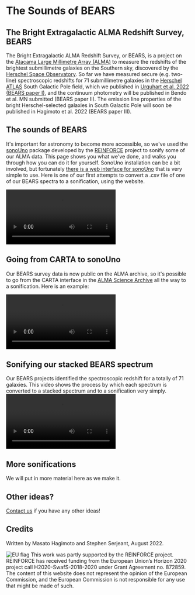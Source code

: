 # The Sounds of BEARS
## The Bright Extragalactic ALMA Redshift Survey, BEARS

The Bright Extragalactic ALMA Redshift Survey, or BEARS, is a project on the [Atacama Large Millimetre Array (ALMA)](https://almascience.eso.org/) to measure the redshifts of the brightest submillimetre galaxies on the Southern sky, discovered by the [Herschel Space Observatory](https://www.cosmos.esa.int/web/herschel). So far we have measured secure (e.g. two-line) spectroscopic redshifts for 71 submillimetre galaxies in the [Herschel ATLAS](https://www.h-atlas.org/) South Galactic Pole field, which we published in [Urquhart et al. 2022 (BEARS paper I)](https://ui.adsabs.harvard.edu/abs/2022MNRAS.511.3017U/abstract), and the continuum photometry will be published in Bendo et al. MN submitted (BEARS paper II). The emission line properties of the bright Herschel-selected galaxies in South Galactic Pole will soon be published in Hagimoto et al. 2022 (BEARS paper III).  

## The sounds of BEARS

It's important for astronomy to become more accessible, so we've used the [sonoUno](https://www.sonouno.org.ar/) package developed by the [REINFORCE](https://www.reinforceeu.eu/) project to sonify some of our ALMA data. This page shows you what we've done, and walks you through how you can do it for yourself. SonoUno installation can be a bit involved, but fortunately [there is a web interface for sonoUno](https://dev.sonouno.org.ar/en-US/) that is very simple to use. Here is one of our first attempts to convert a .csv file of one of our BEARS spectra to a sonification, using the website. 

<video src="https://user-images.githubusercontent.com/11993612/184339026-d023d906-90fc-44c4-9dda-59a155d790ac.mp4" controls="controls" style="max-width: 730px;">
</video>

## Going from CARTA to sonoUno

Our BEARS survey data is now public on the ALMA archive, so it's possible to go from the CARTA interface in the [ALMA Science Archive](https://almascience.eso.org/aq/) all the way to a sonification. Here is an example:

<video src="https://user-images.githubusercontent.com/49630165/184367078-e3a23582-bb86-424d-a2ef-ba3c874e2c05.mp4" controls="controls" style="max-width: 730px;">
</video>

## Sonifying our stacked BEARS spectrum

Our BEARS projects identified the spectroscopic redshift for a totally of 71 galaxies. This video shows the process by which each spectrum is converted to a stacked spectrum and to a sonification very simply.
<video src="https://user-images.githubusercontent.com/49630165/184357872-82f50625-d4b0-46be-8c38-4d6f87dfd4ee.mp4" controls="controls" style="max-width: 730px;">
</video>

## More sonifications

We will put in more material here as we make it. 

## Other ideas?
[Contact us](https://stephenserjeant.github.io/) if you have any other ideas!

## Credits
Written by Masato Hagimoto and Stephen Serjeant, August 2022. 

![EU flag](/sounds-of-bears/docs/assets/eu-flag.png?raw=true) This work was partly supported by the REINFORCE project. REINFORCE has received funding from the European Union’s Horizon 2020 project call H2020-SwafS-2018-2020 under Grant Agreement no. 872859. The content of this website does not represent the opinion of the European Commission, and the European Commission is not responsible for any use that might be made of such.


